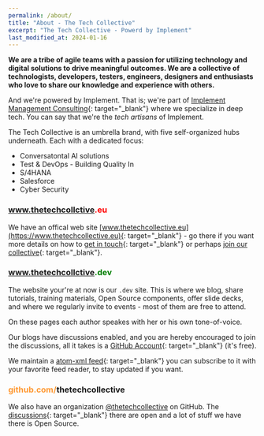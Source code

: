 ```yaml
---
permalink: /about/
title: "About - The Tech Collective"
excerpt: "The Tech Collective - Powerd by Implement"
last_modified_at: 2024-01-16
---
```


**We are a tribe of agile teams with a passion for utilizing technology and digital solutions to drive meaningful outcomes. We are a collective of technologists, developers, testers, engineers, designers and enthusiasts who love to share our knowledge and experience with others.**

And we're powered by Implement. That is; we're part of [Implement Management Consulting](https://implementconsultinggroup.com/){: target="_blank"} where we specialize in deep tech. You can say that we're the _tech artisans_ of Implement.

The Tech Collective is an umbrella brand, with five self-organized hubs underneath. Each with a dedicated focus:

- Conversatontal AI solutions 
- Test & DevOps - Building Quality In
- S/4HANA
- Salesforce
- Cyber Security

### www.thetechcollctive<span style="color: red;">.eu</span>

We have an offical web site [www.thetechcollective.eu](https://www.thetechcollective.eu){: target="_blank"} - go there if you want more details on how to [get in touch](https://thetechcollective.eu/get-in-touch/){: target="_blank"} or perhaps [join our collective](https://thetechcollective.eu/join-us/){: target="_blank"}.

### www.thetechcollctive<span style="color: green;">.dev</span>

The website your're at now is our `.dev` site. This is where we blog, share tutorials, training materials, Open Source components, offer slide decks, and where we regularly invite to events - most of them are free to attend.

On these pages each author speakes with her or his own tone-of-voice.

Our blogs have discussions enabled, and you are hereby encouraged to join the discussions, all it takes is a [GitHub Account](https://github.com/signup){: target="_blank"} (it's free).

We maintain a [atom-xml feed](https://www.thetechcollective.dev/feed.xml){: target="_blank"} you can subscribe to it with your favorite feed reader, to stay updated if you want.

### <span style="color: #ff9933;">github.com/</span>thetechcollective
We also have an organization [@thetechcollective](https://github.com/thetechcollective) on GitHub. The [discussions](https://github.com/orgs/thetechcollective/discussions){: target="_blank"} there are open and a lot of stuff we have there is Open Source.
